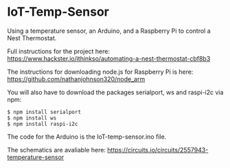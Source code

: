 # IoT-Temp-Sensor
Using a temperature sensor, an Arduino, and a Raspberry Pi to control a Nest Thermostat.

Full instructions for the project here: https://www.hackster.io/ithinkso/automating-a-nest-thermostat-cbf8b3

The instructions for downloading node.js for Raspberry Pi is here: https://github.com/nathanjohnson320/node_arm

You will also have to download the packages serialport, ws and raspi-i2c via npm:
```
$ npm install serialport
$ npm install ws
$ npm install raspi-i2c
```

The code for the Arduino is the IoT-temp-sensor.ino file.

The schematics are avaliable here: https://circuits.io/circuits/2557943-temperature-sensor
